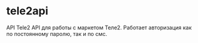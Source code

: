 # tele2api
API Tele2
API для работы с маркетом Теле2.
Работает авторизация как по постоянному паролю, так и по смс.
